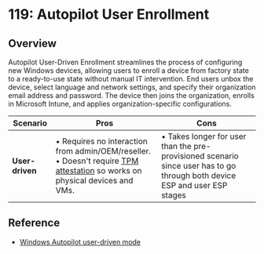 # 119: Autopilot User Enrollment

## Overview

Autopilot User-Driven Enrollment streamlines the process of configuring new Windows devices, allowing users to enroll a device from factory state to a ready-to-use state without manual IT intervention. End users unbox the device, select language and network settings, and specify their organization email address and password. The device then joins the organization, enrolls in Microsoft Intune, and applies organization-specific configurations.

| **Scenario** | **Pros** | **Cons** |
| --- | --- | --- |
| **User-driven** | • Requires no interaction from admin/OEM/reseller. <br/> • Doesn't require [TPM attestation](https://learn.microsoft.com/en-us/windows-server/identity/ad-ds/manage/component-updates/tpm-key-attestation) so works on physical devices and VMs. | • Takes longer for user than the pre-provisioned scenario since user has to go through both device ESP and user ESP stages|

## Reference

* [Windows Autopilot user-driven mode](https://learn.microsoft.com/en-us/autopilot/user-driven)

